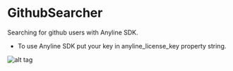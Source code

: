 # GithubSearcher

Searching for github users with Anyline SDK. 
- To use Anyline SDK put your key in anyline_license_key property string.

![alt tag](https://raw.githubusercontent.com/itemius/GithubSearcher/main/example.gif)
